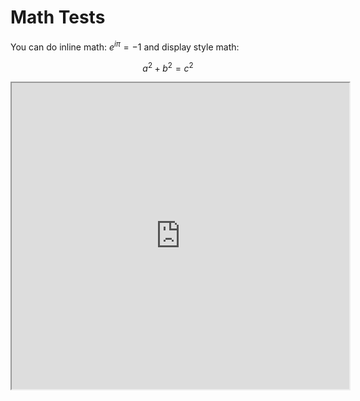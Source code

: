 # Math Tests

You can do inline math: $e^{i\pi} = -1$ and display style math:  

$$a^2 + b^2 = c^2$$

<iframe height="490" src="https://demo.webwork.rochester.edu/webwork2/html2xml?
&answersSubmitted=0
&sourceFilePath=Library/Rochester/setAlgebra01RealNumbers/lhp1_31-34_mo.pg
&problemSeed=123567890
&displayMode=MathJax
&courseID=daemon_course
&userID=daemon
&course_password=daemon
&outputformat=simple" width="540">
</iframe>

```{youtube} jnxqHcObNK4
```
